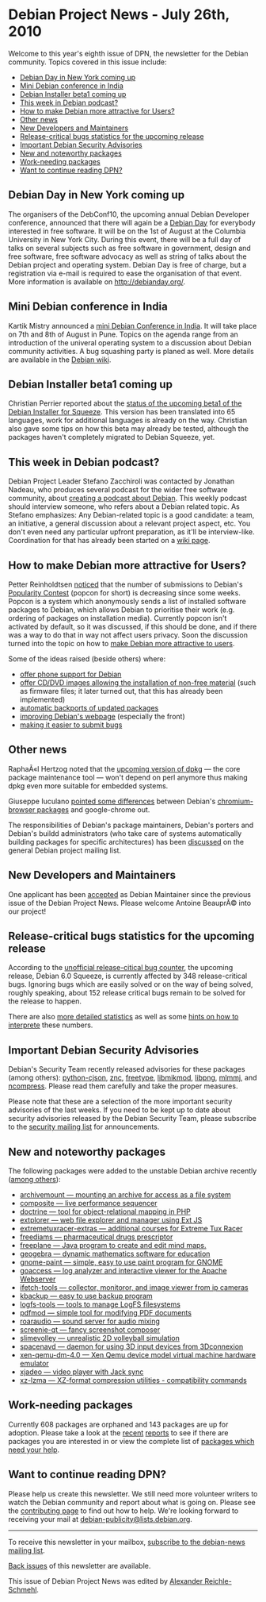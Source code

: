 
Debian Project News - July 26th, 2010
=====================================




Welcome to this year's eighth issue of DPN, the newsletter for the
Debian community. Topics covered in this issue include:


* [Debian Day in New York coming up](https://www.debian.org/News/weekly/2010/08/#debianday)
* [Mini Debian conference in India](https://www.debian.org/News/weekly/2010/08/#miniDebConf)
* [Debian Installer beta1 coming up](https://www.debian.org/News/weekly/2010/08/#di)
* [This week in Debian podcast?](https://www.debian.org/News/weekly/2010/08/#twid)
* [How to make Debian more attractive for Users?](https://www.debian.org/News/weekly/2010/08/#users)
* [Other news](https://www.debian.org/News/weekly/2010/08/#other)
* [New Developers and Maintainers](https://www.debian.org/News/weekly/2010/08/#newcontributors)
* [Release-critical bugs statistics for the upcoming release](https://www.debian.org/News/weekly/2010/08/#rcstats)
* [Important Debian Security Advisories](https://www.debian.org/News/weekly/2010/08/#dsa)
* [New and noteworthy packages](https://www.debian.org/News/weekly/2010/08/#nnwp)
* [Work-needing packages](https://www.debian.org/News/weekly/2010/08/#wnpp)
* [Want to continue reading DPN?](https://www.debian.org/News/weekly/2010/08/#continuedpn)


Debian Day in New York coming up
--------------------------------


The organisers of the DebConf10, the upcoming annual Debian Developer
conference, announced that there will again be a [Debian Day](http://blog.debconf.org/blog/debconf10/ms_dc10debianday.dc)
for everybody interested in free software. It will be on the 1st of August at
the Columbia University in New York City. During this event, there will be a
full day of talks on several subjects such as free software in government,
design and free software, free software advocacy as well as string of talks
about the Debian project and operating system. Debian Day is free of charge,
but a registration via e-mail is required to ease the organisation of that
event. More information is available on <http://debianday.org/>.


Mini Debian conference in India
-------------------------------


Kartik Mistry announced a [mini Debian
Conference in India](http://ftbfs.wordpress.com/2010/07/15/minidebconf-in-india/). It will take place on 7th and 8th of August in
Pune. Topics on the agenda range from an introduction of the univeral
operating system to a discussion about Debian community
activities. A bug squashing party is planed as well. More details
are available in the [Debian
wiki](https://wiki.debian.org/DebianIndia/MiniDebConf2010).


Debian Installer beta1 coming up
--------------------------------


Christian Perrier reported about the [status
of the upcoming beta1 of the Debian Installer for Squeeze](http://www.perrier.eu.org/weblog/2010/07/19#di-squeeze-beta1-l10n). This
version has been translated into 65 languages, work for additional
languages is already on the way. Christian also gave some tips on how
this beta may already be tested, although the packages haven't completely
migrated to Debian Squeeze, yet.


This week in Debian podcast?
----------------------------


Debian Project Leader Stefano Zacchiroli was contacted by Jonathan Nadeau,
who produces several podcast for the wider free software community, about [creating
a podcast about Debian](http://upsilon.cc/~zack/blog/posts/2010/07/debian_podcast_planning/). This weekly podcast should interview
someone, who refers about a Debian related topic. As Stefano emphasizes:
Any Debian-related topic is a good candidate: a team, an initiative, a
general discussion about a relevant project aspect, etc. You don't even need
any particular upfront preparation, as it'll be interview-like.
Coordination for that has already been started on a [wiki page](https://wiki.debian.org/ThisWeekInDebian).


How to make Debian more attractive for Users?
---------------------------------------------


Petter Reinholdtsen [noticed](https://lists.debian.org/20100720124149.GF6444@login2.uio.no)
that the number of submissions to Debian's [Popularity Contest](https://popcon.debian.org) (popcon for short)
is decreasing since some weeks. Popcon is a system which anonymously
sends a list of installed software packages to Debian, which allows
Debian to prioritise their work (e.g. ordering of packages on installation
media). Currently popcon isn't activated by default, so it was
discussed, if this should be done, and if there was a way to do that in
way not affect users privacy. Soon the discussion turned into the topic
on how to [make
Debian more attractive to users](https://lists.debian.org/4C46DD3B.5080805@gmx.de).


Some of the ideas raised (beside others) where:


* [offer phone support for Debian](https://lists.debian.org/4C46DD3B.5080805@gmx.de)
* [offer
CD/DVD images allowing the installation of non-free material](https://lists.debian.org/02905573d5290737d21b0f6fe761d612.squirrel@www.linux-dev.org) (such as firmware files; it later turned out, that this has already been implemented)
* [automatic backports of updated packages](https://lists.debian.org/AANLkTik1TYnUJvsCiN8DspD7GYYoEkVM5byOcrXiTwUk@mail.gmail.com)
* [improving Debian's webpage](https://lists.debian.org/20100721160822.GG12007@onerussian.com) (especially the front)
* [making it easier to submit bugs](https://lists.debian.org/AANLkTinpA7yJqnfde4_lhVkvw8HhOXg2HHehoN0GX6Uw@mail.gmail.com)


Other news
----------


RaphaÃ«l Hertzog noted that the [upcoming
version of dpkg](http://raphaelhertzog.com/2010/07/22/quick-news-dpkg-collab-maint-alioth-and-the-future/) — the core package maintenance tool — won't depend on perl
anymore thus making dpkg even more suitable for
embedded systems.


Giuseppe Iuculano [pointed
some differences](http://www.iuculano.it/en/linux/debian/chromium-browser-vs-google-chrome/) between Debian's [chromium-browser
packages](https://packages.debian.org/chromium-browser) and google-chrome out.


The responsibilities of Debian's package maintainers, Debian's porters and
Debian's buildd administrators (who take care of systems automatically building
packages for specific architectures) has been [discussed](https://lists.debian.org/20100712180545.GA28403@scru.org) on
the general Debian project mailing list.


New Developers and Maintainers
------------------------------



One applicant has been
[accepted](https://lists.debian.org/E1OZlXt-00051c-11@franck.debian.org)
as Debian Maintainer since the previous issue of the Debian
Project News. Please welcome Antoine BeauprÃ© into our project!


Release-critical bugs statistics for the upcoming release
---------------------------------------------------------


According to the [unofficial
release-citical bug counter](http://bts.turmzimmer.net/details.php), the upcoming release, Debian 6.0
Squeeze, is currently affected by 348 release-critical bugs. Ignoring
bugs which are easily solved or on the way of being solved, roughly
speaking, about 152 release critical bugs remain to be solved for the
release to happen.


There are also [more detailed
statistics](http://blog.schmehl.info/Debian/rc-stats/#2010-29) as well as some [hints on how to
interprete](https://wiki.debian.org/ProjectNews/RC-Stats) these numbers.


Important Debian Security Advisories
------------------------------------


Debian's Security Team recently released advisories for these packages
(among others):
[python-cjson](https://www.debian.org/security/2010/dsa-2068),
[znc](https://www.debian.org/security/2010/dsa-2069),
[freetype](https://www.debian.org/security/2010/dsa-2070),
[libmikmod](https://www.debian.org/security/2010/dsa-2071),
[libpng](https://www.debian.org/security/2010/dsa-2072),
[mlmmj](https://www.debian.org/security/2010/dsa-2073), and
[ncompress](https://www.debian.org/security/2010/dsa-2074).
Please read them carefully and take the proper measures.


Please note that these are a selection of the more important security
advisories of the last weeks. If you need to be kept up to date about
security advisories released by the Debian Security Team, please
subscribe to the [security mailing
list](https://lists.debian.org/debian-security-announce/) for announcements.


New and noteworthy packages
---------------------------


The following packages were added to the unstable Debian archive
recently ([among
others](https://packages.debian.org/unstable/main/newpkg)):


* [archivemount — mounting an archive for access as a file system](https://packages.debian.org/unstable/main/archivemount)
* [composite — live performance sequencer](https://packages.debian.org/unstable/main/composite)
* [doctrine — tool for object-relational mapping in PHP](https://packages.debian.org/unstable/main/doctrine)
* [extplorer — web file explorer and manager using Ext JS](https://packages.debian.org/unstable/main/extplorer)
* [extremetuxracer-extras — additional courses for Extreme Tux Racer](https://packages.debian.org/unstable/main/extremetuxracer-extras)
* [freediams — pharmaceutical drugs prescriptor](https://packages.debian.org/unstable/main/freediams)
* [freeplane — Java program to create and edit mind maps.](https://packages.debian.org/unstable/main/freeplane)
* [geogebra — dynamic mathematics software for education](https://packages.debian.org/unstable/main/geogebra)
* [gnome-paint — simple, easy to use paint program for GNOME](https://packages.debian.org/unstable/main/gnome-paint)
* [goaccess — log analyzer and interactive viewer for the Apache Webserver](https://packages.debian.org/unstable/main/goaccess)
* [ifetch-tools — collector, monitoror, and image viewer from ip cameras](https://packages.debian.org/unstable/main/ifetch-tools)
* [kbackup — easy to use backup program](https://packages.debian.org/unstable/main/kbackup)
* [logfs-tools — tools to manage LogFS filesystems](https://packages.debian.org/unstable/main/logfs-tools)
* [pdfmod — simple tool for modifying PDF documents](https://packages.debian.org/unstable/main/pdfmod)
* [roaraudio — sound server for audio mixing](https://packages.debian.org/unstable/main/roaraudio)
* [screenie-qt — fancy screenshot composer](https://packages.debian.org/unstable/main/screenie-qt)
* [slimevolley — unrealistic 2D volleyball simulation](https://packages.debian.org/unstable/main/slimevolley)
* [spacenavd — daemon for using 3D input devices from 3Dconnexion](https://packages.debian.org/unstable/main/spacenavd)
* [xen-qemu-dm-4.0 — Xen Qemu device model virtual machine hardware emulator](https://packages.debian.org/unstable/main/xen-qemu-dm-4.0)
* [xjadeo — video player with Jack sync](https://packages.debian.org/unstable/main/xjadeo)
* [xz-lzma — XZ-format compression utilities - compatibility commands](https://packages.debian.org/unstable/main/xz-lzma)


Work-needing packages
---------------------


Currently
608 packages are orphaned and
143 packages are up for adoption. Please take a look at the
[recent](https://lists.debian.org/E1OZYnB-00054j-Q5@merkel.debian.org)
[reports](https://lists.debian.org/E1Oc67w-0004jS-Nf@merkel.debian.org)
to see if there are packages you are interested in or view the complete list of
[packages which need
your help](https://www.debian.org/devel/wnpp/help_requested).


Want to continue reading DPN?
-----------------------------


Please help us create this newsletter. We still need more volunteer writers
to watch the Debian community and report about what is going on. Please see the
[contributing
page](https://wiki.debian.org/ProjectNews/HowToContribute) to find out how to help. We're looking forward to receiving your mail
at [debian-publicity@lists.debian.org](mailto:debian-publicity@lists.debian.org).




---



 To receive this newsletter in your mailbox, [subscribe to the debian-news mailing list](https://lists.debian.org/debian-news/).



[Back issues](https://www.debian.org/News/weekly/) of this newsletter are available.



This issue of Debian Project News was edited by [Alexander Reichle-Schmehl](mailto:debian-publicity@lists.debian.org).




